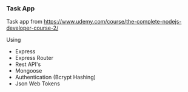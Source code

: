 ### Task App

Task app from https://www.udemy.com/course/the-complete-nodejs-developer-course-2/

Using
 - Express
 - Express Router
 - Rest API's
 - Mongoose
 - Authentication (Bcrypt Hashing)
 - Json Web Tokens
